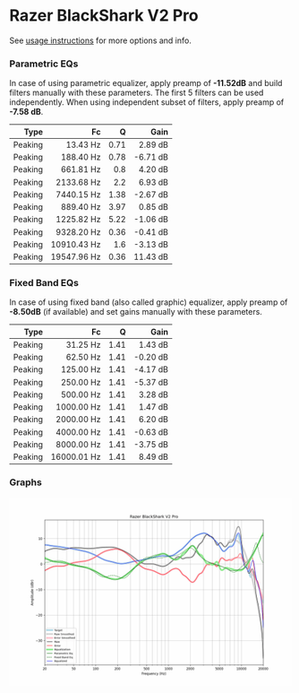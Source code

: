 # Razer BlackShark V2 Pro
See [usage instructions](https://github.com/jaakkopasanen/AutoEq#usage) for more options and info.

### Parametric EQs
In case of using parametric equalizer, apply preamp of **-11.52dB** and build filters manually
with these parameters. The first 5 filters can be used independently.
When using independent subset of filters, apply preamp of **-7.58 dB**.

| Type    | Fc          |    Q | Gain     |
|--------:|------------:|-----:|---------:|
| Peaking | 13.43 Hz    | 0.71 | 2.89 dB  |
| Peaking | 188.40 Hz   | 0.78 | -6.71 dB |
| Peaking | 661.81 Hz   | 0.8  | 4.20 dB  |
| Peaking | 2133.68 Hz  | 2.2  | 6.93 dB  |
| Peaking | 7440.15 Hz  | 1.38 | -2.67 dB |
| Peaking | 889.40 Hz   | 3.97 | 0.85 dB  |
| Peaking | 1225.82 Hz  | 5.22 | -1.06 dB |
| Peaking | 9328.20 Hz  | 0.36 | -0.41 dB |
| Peaking | 10910.43 Hz | 1.6  | -3.13 dB |
| Peaking | 19547.96 Hz | 0.36 | 11.43 dB |

### Fixed Band EQs
In case of using fixed band (also called graphic) equalizer, apply preamp of **-8.50dB**
(if available) and set gains manually with these parameters.

| Type    | Fc          |    Q | Gain     |
|--------:|------------:|-----:|---------:|
| Peaking | 31.25 Hz    | 1.41 | 1.43 dB  |
| Peaking | 62.50 Hz    | 1.41 | -0.20 dB |
| Peaking | 125.00 Hz   | 1.41 | -4.17 dB |
| Peaking | 250.00 Hz   | 1.41 | -5.37 dB |
| Peaking | 500.00 Hz   | 1.41 | 3.28 dB  |
| Peaking | 1000.00 Hz  | 1.41 | 1.47 dB  |
| Peaking | 2000.00 Hz  | 1.41 | 6.20 dB  |
| Peaking | 4000.00 Hz  | 1.41 | -0.63 dB |
| Peaking | 8000.00 Hz  | 1.41 | -3.75 dB |
| Peaking | 16000.01 Hz | 1.41 | 8.49 dB  |

### Graphs
![](./Razer%20BlackShark%20V2%20Pro.png)
